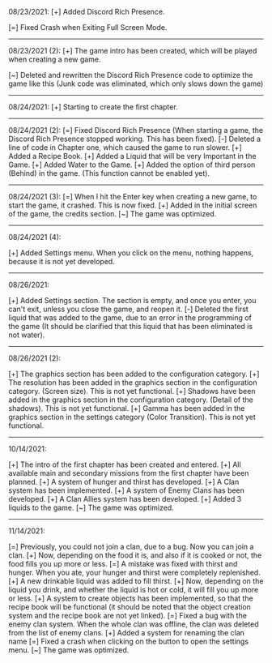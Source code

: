 08/23/2021:
[+] Added Discord Rich Presence. 

[=] Fixed Crash when Exiting Full Screen Mode. 

------------------------


08/23/2021 (2): 
[+] The game intro has been created, which will be played when creating a new game.

[~] Deleted and rewritten the Discord Rich Presence code to optimize the game like this (Junk code was eliminated, which only slows down the game)

-------------------------

08/24/2021:
[+] Starting to create the first chapter.

-------------------------

08/24/2021 (2):
[=] Fixed Discord Rich Presence (When starting a game, the Discord Rich Presence stopped working. This has been fixed).
[-] Deleted a line of code in Chapter one, which caused the game to run slower.
[+] Added a Recipe Book.
[+] Added a Liquid that will be very Important in the Game.
[+] Added Water to the Game.
[+] Added the option of third person (Behind) in the game. (This function cannot be enabled yet). 

-------------------------

08/24/2021 (3):
[=] When I hit the Enter key when creating a new game, to start the game, it crashed. This is now fixed.
[+] Added in the initial screen of the game, the credits section.
[~] The game was optimized.

-------------------------

08/24/2021 (4):

[+] Added Settings menu.  When you click on the menu, nothing happens, because it is not yet developed.

-------------------------

08/26/2021:

[+] Added Settings section. The section is empty, and once you enter, you can't exit, unless you close the game, and reopen it.
[-] Deleted the first liquid that was added to the game, due to an error in the programming of the game (It should be clarified that this liquid that has been eliminated is not water).

-------------------------

08/26/2021 (2):

[+] The graphics section has been added to the configuration category.
[+] The resolution has been added in the graphics section in the configuration category. (Screen size). This is not yet functional.
[+] Shadows have been added in the graphics section in the configuration category. (Detail of the shadows). This is not yet functional.
[+] Gamma has been added in the graphics section in the settings category (Color Transition). This is not yet functional.

-------------------------

10/14/2021:

[+] The intro of the first chapter has been created and entered.
[+] All available main and secondary missions from the first chapter have been planned.
[+] A system of hunger and thirst has developed.
[+] A Clan system has been implemented.
[+] A system of Enemy Clans has been developed.
[+] A Clan Allies system has been developed.
[+] Added 3 liquids to the game.
[~] The game was optimized.


-------------------------

11/14/2021:

[=] Previously, you could not join a clan, due to a bug. Now you can join a clan.
[+] Now, depending on the food it is, and also if it is cooked or not, the food fills you up more or less.
[=] A mistake was fixed with thirst and hunger. When you ate, your hunger and thirst were completely replenished.
[+] A new drinkable liquid was added to fill thirst.
[+] Now, depending on the liquid you drink, and whether the liquid is hot or cold, it will fill you up more or less.
[+] A system to create objects has been implemented, so that the recipe book will be functional (it should be noted that the object creation system and the recipe book are not yet linked).
[=] Fixed a bug with the enemy clan system. When the whole clan was offline, the clan was deleted from the list of enemy clans.
[+] Added a system for renaming the clan name
[=] Fixed a crash when clicking on the button to open the settings menu.
[~] The game was optimized.
